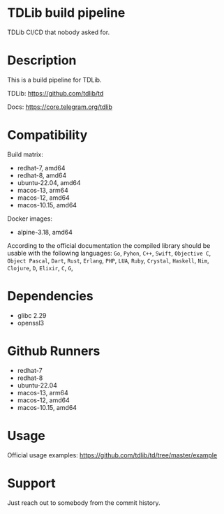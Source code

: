# TDLib build pipeline

TDLib CI/CD that nobody asked for.

# Description

This is a build pipeline for TDLib.

TDLib: https://github.com/tdlib/td

Docs: https://core.telegram.org/tdlib

# Compatibility

Build matrix:
* redhat-7, amd64
* redhat-8, amd64
* ubuntu-22.04, amd64
* macos-13, arm64
* macos-12, amd64
* macos-10.15, amd64

Docker images:
* alpine-3.18, amd64

According to the official documentation the compiled library should be usable with the following languages:
`Go`, `Pyhon`, `C++`, `Swift`, `Objective C`, `Object Pascal`, `Dart`, `Rust`, `Erlang`, `PHP`, `LUA`, `Ruby`, `Crystal`, `Haskell`, `Nim`, `Clojure`, `D`, `Elixir`, `C`, `G`, 

# Dependencies

* glibc 2.29
* openssl3

# Github Runners

* redhat-7
* redhat-8
* ubuntu-22.04
* macos-13, arm64
* macos-12, amd64
* macos-10.15, amd64

# Usage

Official usage examples: https://github.com/tdlib/td/tree/master/example

# Support

Just reach out to somebody from the commit history.

